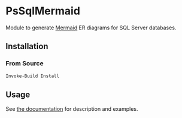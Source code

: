 # PsSqlMermaid

Module to generate [Mermaid](https://mermaid-js.github.io) ER diagrams for SQL Server databases.

## Installation

### From Source

```powershell
Invoke-Build Install
```

## Usage

See [the documentation](./Docs) for description and examples.
